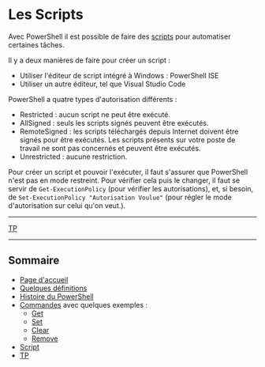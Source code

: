 # Les Scripts

Avec PowerShell il est possible de faire des [scripts](https://github.com/aletrou/Cours-Linux/blob/main/d%C3%A9finitions.md) pour automatiser certaines tâches.

Il y a deux manières de faire pour créer un script :
* Utiliser l'éditeur de script intégré à Windows : PowerShell ISE
* Utiliser un autre éditeur, tel que Visual Studio Code

PowerShell a quatre types d'autorisation différents :
* Restricted : aucun script ne peut être exécuté.
* AllSigned : seuls les scripts signés peuvent être exécutés.
* RemoteSigned : les scripts téléchargés depuis Internet doivent être signés pour être exécutés. Les scripts présents sur votre poste de travail ne sont pas concernés et peuvent être exécutés.
* Unrestricted : aucune restriction.

Pour créer un script et pouvoir l'exécuter, il faut s'assurer que PowerShell n'est pas en mode restreint. Pour vérifier cela puis le changer, il faut se servir de `Get-ExecutionPolicy` (pour vérifier les autorisations), et, si besoin, de `Set-ExecutionPolicy "Autorisation Voulue"` (pour régler le mode d'autorisation sur celui qu'on veut.).

---------------------------------------------------------------------------

[TP](https://github.com/aletrou/Cours-Linux/blob/main/TP/1.md)

---------------------------------------------------------------------------
## Sommaire

* [Page d'accueil](https://github.com/aletrou/Cours-Linux/blob/main/README.md)
* [Quelques définitions](https://github.com/aletrou/Cours-Linux/blob/main/d%C3%A9finitions.md)
* [Histoire du PowerShell](https://github.com/aletrou/Cours-Linux/blob/main/histoire.md)
* [Commandes](https://github.com/aletrou/Cours-Linux/blob/main/commandes.md) avec quelques exemples :
  * [Get](https://github.com/aletrou/Cours-Linux/blob/main/cmdlet/get.md)
  * [Set](https://github.com/aletrou/Cours-Linux/blob/main/cmdlet/set.md)
  * [Clear](https://github.com/aletrou/Cours-Linux/blob/main/cmdlet/clear.md)
  * [Remove](https://github.com/aletrou/Cours-Linux/blob/main/cmdlet/remove.md)
* [Script](https://github.com/aletrou/Cours-Linux/blob/main/script.md)
 * [TP](https://github.com/aletrou/Cours-Linux/blob/main/TP/1.md)
